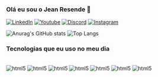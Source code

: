 ### Olá eu sou o Jean Resende 👋

[![LinkedIn](https://img.shields.io/badge/linkedin-%230077B5.svg?style=for-the-badge&logo=linkedin&logoColor=white)](https://www.linkedin.com/in/jean-silva-de-souza-resende-b72b71181/)
[![Youtube](https://img.shields.io/badge/YouTube-%23FF0000.svg?style=for-the-badge&logo=YouTube&logoColor=white)](https://www.youtube.com/channel/UC06IOL2NnKDYGb8SG5Q4Mmw)
[![Discord](https://img.shields.io/badge/Discord-%235865F2.svg?style=for-the-badge&logo=discord&logoColor=white)](https://discord.gg/QgyPHRfCku)
[![Instagram](https://img.shields.io/badge/Instagram-%23E4405F.svg?style=for-the-badge&logo=Instagram&logoColor=white)](https://instagram.com/resende_jss)

![Anurag's GitHub stats](https://github-readme-stats.vercel.app/api?username=resendejss&show_icons=true&theme=radical)
![Top Langs](https://github-readme-stats.vercel.app/api/top-langs/?username=resendejss&layout=compact&langs_count=16&theme=radical)

### Tecnologias que eu uso no meu dia
<div styLe="display: inline_block"><br>
<img align="center" alt="html5" src="https://img.shields.io/badge/r-%23276DC3.svg?style=for-the-badge&logo=r&logoColor=white"/>
<img align="center" alt="html5" src="https://img.shields.io/badge/shell_script-%23121011.svg?style=for-the-badge&logo=gnu-bash&logoColor=white"/>
<img align="center" alt="html5" src="https://img.shields.io/badge/python-3670A0?style=for-the-badge&logo=python&logoColor=ffdd54"/>
<img align="center" alt="html5" src="https://img.shields.io/badge/html5-%23E34F26.svg?style=for-the-badge&logo=html5&logoColor=white"/>
<img align="center" alt="html5" src="https://img.shields.io/badge/css3-%231572B6.svg?style=for-the-badge&logo=css3&logoColor=white"/>
<img align="center" alt="html5" src="https://img.shields.io/badge/javascript-%23323330.svg?style=for-the-badge&logo=javascript&logoColor=%23F7DF1E"/>
<img align="center" alt="html5" src="https://img.shields.io/badge/java-%23ED8B00.svg?style=for-the-badge&logo=openjdk&logoColor=white"/>
</div>
